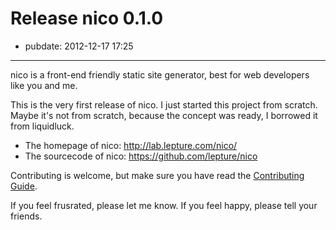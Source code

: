 # Release nico 0.1.0

- pubdate: 2012-12-17 17:25

------------

nico is a front-end friendly static site generator, best for web developers like you and me.

This is the very first release of nico. I just started this project from scratch. Maybe it's not from scratch, because the concept was ready, I borrowed it from liquidluck.

- The homepage of nico: http://lab.lepture.com/nico/
- The sourcecode of nico: https://github.com/lepture/nico

Contributing is welcome, but make sure you have read the [Contributing Guide](https://github.com/lepture/nico/blob/master/CONTRIBUTING.md).

If you feel frusrated, please let me know. If you feel happy, please tell your friends.
